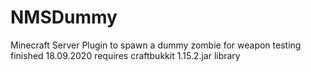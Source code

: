 # NMSDummy
Minecraft Server Plugin to spawn a dummy zombie for weapon testing finished 18.09.2020
requires craftbukkit 1.15.2.jar library
